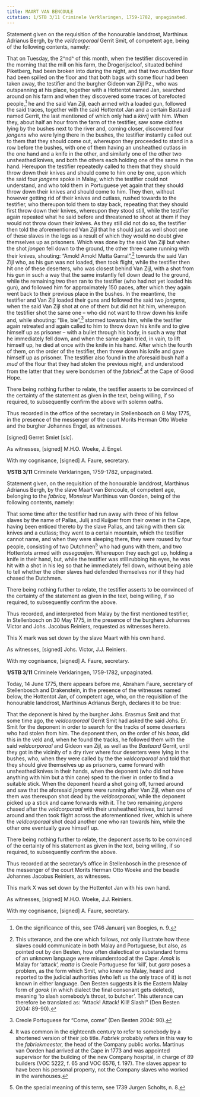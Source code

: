 ```yaml
---
title: MAART VAN BENCOULE
citation: 1/STB 3/11 Criminele Verklaringen, 1759-1782, unpaginated.
---
```


Statement given on the requisition of the honourable landdrost, Marthinus Adrianus Bergh, by the *veldcorporaal* Gerrit Smit, of competent age, being of the following contents, namely:

That on Tuesday, the 2^nd^ of this month, when the testifier discovered in the morning that the mill on his farm, the Drogerijscloof, situated behind Piketberg, had been broken into during the night, and that two *mudden* flour had been spilled on the floor and that both bags with some flour had been taken away, the testifier and the burgher Gideon van Zijl Pz., who was outspanning at his place, together with a Hottentot named Jan, searched around on his farm and when they discovered some traces of barefooted people,[^1] he and the said Van Zijl, each armed with a loaded gun, followed the said traces, together with the said Hottentot Jan and a certain Bastaard named Gerrit, the last mentioned of which only had a *kirrij* with him. When they, about half an hour from the farm of the testifier, saw some clothes lying by the bushes next to the river and, coming closer, discovered four *jongens* who were lying there in the bushes, the testifier instantly called out to them that they should come out, whereupon they proceeded to stand in a row before the bushes, with one of them having an unsheathed cutlass in the one hand and a knife in the other, and similarly one of the other two unsheathed knives, and both the others each holding one of the same in the hand. Hereupon the testifier repeatedly called to them that they should throw down their knives and should come to him one by one, upon which the said four *jongens* spoke in Malay, which the testifier could not understand, and who told them in Portuguese yet again that they should throw down their knives and should come to him. They then, without however getting rid of their knives and cutlass, rushed towards to the testifier, who thereupon told them to stay back, repeating that they should first throw down their knives, whereupon they stood still, while the testifier again repeated what he said before and threatened to shoot at them if they would not throw down their knives. As they still did not do so, the testifier then told the aforementioned Van Zijl that he should just as well shoot one of these slaves in the legs as a result of which they would no doubt give themselves up as prisoners. Which was done by the said Van Zijl but when the shot *jongen* fell down to the ground, the other three came running with their knives, shouting: “Amok! Amok! Matta Garra!”,[^2] towards the said Van Zijl who, as his gun was not loaded, then took flight, while the testifier then hit one of these deserters, who was closest behind Van Zijl, with a shot from his gun in such a way that the same instantly fell down dead to the ground, while the remaining two then ran to the testifier (who had not yet loaded his gun), and followed him for approximately 150 paces, after which they again went back to their previous place in the bushes. In the meantime, the testifier and Van Zijl loaded their guns and followed the said two *jongens*, when the said Van Zijl shot at one of them but did not hit him, whereupon the testifier shot the same one – who did not want to throw down his knife and, while shouting: “Bie, bie”,[^3] stormed towards him, while the testifier again retreated and again called to him to throw down his knife and to give himself up as prisoner – with a bullet through his body, in such a way that he immediately fell down, and when the same again tried, in vain, to lift himself up, he died at once with the knife in his hand. After which the fourth of them, on the order of the testifier, then threw down his knife and gave himself up as prisoner. The testifier also found in the aforesaid bush half a *mud* of the flour that they had stolen the previous night, and understood from the latter that they were bondsmen of the *fabriek[^4]* at the Cape of Good Hope.

There being nothing further to relate, the testifier asserts to be convinced of the certainty of the statement as given in the text, being willing, if so required, to subsequently confirm the above with solemn oaths.

Thus recorded in the office of the secretary in Stellenbosch on 8 May 1775, in the presence of the messenger of the court Morits Herman Otto Woeke and the burgher Johannes Engel, as witnesses.

\[signed\] Gerret Smiet \[*sic*\].

As witnesses, \[signed\] M.H.O. Woeke, J. Engel.

With my cognisance, \[signed\] A. Faure, secretary.

**1/STB 3/11** Criminele Verklaringen, 1759-1782, unpaginated.

Statement given, on the requisition of the honourable landdrost, Marthinus Adrianus Bergh, by the slave Maart van Bencoule, of competent age, belonging to the *fabricq*, *Monsieur* Marthinus van Oorden, being of the following contents, namely:

That some time after the testifier had run away with three of his fellow slaves by the name of Pallas, Julij and Kuijper from their owner in the Cape, having been enticed thereto by the slave Pallas, and taking with them six knives and a cutlass; they went to a certain mountain, which the testifier cannot name, and when they were sleeping there, they were roused by four people, consisting of two Dutchmen[^5] who had guns with them, and two Hottentots armed with *assegaaijen*. Whereupon they each got up, holding a knife in their hand, but, while the testifier was still rubbing his eyes, he was hit with a shot in his leg so that he immediately fell down, without being able to tell whether the other slaves had defended themselves nor if they had chased the Dutchmen.

There being nothing further to relate, the testifier asserts to be convinced of the certainty of the statement as given in the text, being willing, if so required, to subsequently confirm the above.

Thus recorded, and interpreted from Malay by the first mentioned testifier, in Stellenbosch on 30 May 1775, in the presence of the burghers Johannes Victor and Johs. Jacobus Reiniers, requested as witnesses hereto.

This X mark was set down by the slave Maart with his own hand.

As witnesses, \[signed\] Johs. Victor, J.J. Reiniers.

With my cognisance, \[signed\] A. Faure, secretary.

**1/STB 3/11** Criminele Verklaringen, 1759-1782, unpaginated.

Today, 14 June 1775, there appears before me, Abraham Faure, secretary of Stellenbosch and Drakenstein, in the presence of the witnesses named below, the Hottentot Jan, of competent age, who, on the requisition of the honourable landdrost, Marthinus Adrianus Bergh, declares it to be true:

That the deponent is hired by the burgher Johs. Erasmus Smit and that some time ago, the *veldcorporaal* Gerrit Smit had asked the said Johs. Er. Smit for the deponent in order to search for the tracks of some deserters who had stolen from him. The deponent then, on the order of his *baas*, did this in the veld and, when he found the tracks, he followed them with the said *veldcorporaal* and Gideon van Zijl, as well as the *Bastaard* Gerrit, until they got in the vicinity of a dry river where four deserters were lying in the bushes, who, when they were called by the the *veldcorporaal* and told that they should give themselves up as prisoners, came forward with unsheathed knives in their hands, when the deponent (who did not have anything with him but a thin cane) sped to the river in order to find a suitable stick. When the deponent heard a shot going off, turned around and saw that the aforesaid *jongens* were running after Van Zijl, when one of them was thereupon shot dead by the *veldcorporaal*, while the deponent picked up a stick and came forwards with it. The two remaining *jongens* chased after the *veldcorporaal* with their unsheathed knives, but turned around and then took flight across the aforementioned river, which is where the *veldcorporaal* shot dead another one who ran towards him, while the other one eventually gave himself up.

There being nothing further to relate, the deponent asserts to be convinced of the certainty of his statement as given in the text, being willing, if so required, to subsequently confirm the above.

Thus recorded at the secretary’s office in Stellenbosch in the presence of the messenger of the court Morits Herman Otto Woeke and the beadle Johannes Jacobus Reiniers, as witnesses.

This mark X was set down by the Hottentot Jan with his own hand.

As witnesses, \[signed\] M.H.O. Woeke, J.J. Reiniers.

With my cognisance, \[signed\] A. Faure, secretary.

[^1]: On the significance of this, see 1746 Januarij van Boegies, n. 9.

[^2]: This utterance, and the one which follows, not only illustrate how these slaves could communicate in both Malay and Portuguese, but also, as pointed out by den Besten, how often dialectical or substandard forms of an unknown language were misunderstood at the Cape: *Amok* is Malay for ‘attack’, *matta* is Creole Portuguese for ‘kill’, but *gara* poses a problem, as the form which Smit, who knew no Malay, heard and reported to the judicial authorities (who left us the only trace of it) is not known in either language. Den Besten suggests it is the Eastern Malay form of *gorok* (in which dialect the final consonant gets deleted), meaning ‘to slash somebody’s throat, to butcher’. This utterance can therefore be translated as: “Attack! Attack! Kill! Slash!” (Den Besten 2004: 89-90).

[^3]: Creole Portuguese for “Come, come” (Den Besten 2004: 90).

[^4]: It was common in the eighteenth century to refer to somebody by a shortened version of their job title. *Fabriek* probably refers in this way to the *fabriekmeester,* the head of the Company public works. Martinus van Oorden had arrived at the Cape in 1773 and was appointed supervisor for the building of the new Company hospital, in charge of 89 builders (VOC 5222, f. 65 and VOC 6576, f. 197). The slaves appear to have been his personal property, not the Company slaves who worked in the warehouses.

[^5]: On the special meaning of this term, see 1739 Jurgen Scholts, n. 8.
